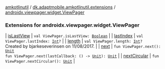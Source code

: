 [amkotlinutil](../../index.md) / [dk.adaptmobile.amkotlinutil.extensions](../index.md) / [androidx.viewpager.widget.ViewPager](./index.md)

### Extensions for androidx.viewpager.widget.ViewPager

| [isLastView](is-last-view.md) | `val ViewPager.isLastView: `[`Boolean`](https://kotlinlang.org/api/latest/jvm/stdlib/kotlin/-boolean/index.html) |
| [lastIndex](last-index.md) | `val ViewPager.lastIndex: `[`Int`](https://kotlinlang.org/api/latest/jvm/stdlib/kotlin/-int/index.html)`?` |
| [length](length.md) | `val ViewPager.length: `[`Int`](https://kotlinlang.org/api/latest/jvm/stdlib/kotlin/-int/index.html)`?`<br>Created by bjarkeseverinsen on 11/08/2017. |
| [next](next.md) | `fun ViewPager.next(): `[`Unit`](https://kotlinlang.org/api/latest/jvm/stdlib/kotlin/-unit/index.html)<br>`fun ViewPager.next(lastCallback: () -> `[`Unit`](https://kotlinlang.org/api/latest/jvm/stdlib/kotlin/-unit/index.html)`): `[`Unit`](https://kotlinlang.org/api/latest/jvm/stdlib/kotlin/-unit/index.html) |
| [nextCircular](next-circular.md) | `fun ViewPager.nextCircular(): `[`Unit`](https://kotlinlang.org/api/latest/jvm/stdlib/kotlin/-unit/index.html) |

